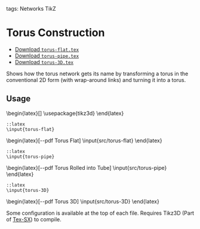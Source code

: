 tags: Networks
      TikZ

Torus Construction
==================

* [Download `torus-flat.tex`](file://src/torus-flat.tex)
* [Download `torus-pipe.tex`](file://src/torus-pipe.tex)
* [Download `torus-3D.tex`](file://src/torus-3D.tex)

Shows how the torus network gets its name by transforming a torus in the
conventional 2D form (with wrap-around links) and turning it into a torus.

Usage
-----

\begin{latex}[<preamble>]
	\usepackage{tikz3d}
\end{latex}

	::latex
	\input{torus-flat}

\begin{latex}[--pdf Torus Flat]
	\input{src/torus-flat}
\end{latex}

	::latex
	\input{torus-pipe}

\begin{latex}[--pdf Torus Rolled into Tube]
	\input{src/torus-pipe}
\end{latex}

	::latex
	\input{torus-3D}

\begin{latex}[--pdf Torus 3D]
	\input{src/torus-3D}
\end{latex}

Some configuration is available at the top of each file. Requires Tikz3D (Part
of [Tex-SX](http://bazaar.launchpad.net/~tex-sx/tex-sx/development/files)) to
compile.
